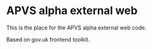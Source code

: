 # APVS alpha external web

This is the place for the APVS alpha external web code.


Based on gov.uk frontend toolkit. 
